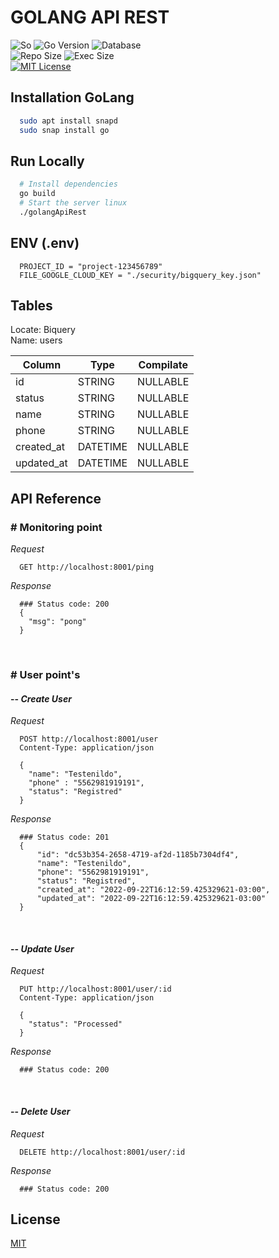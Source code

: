 
# GOLANG API REST

![So](https://img.shields.io/badge/S.O.-Linux-informational.svg)
![Go Version](https://img.shields.io/badge/Go-v.1.18-informational.svg)
![Database](https://img.shields.io/badge/Database-BigQuery-informational.svg)
<br>
![Repo Size](https://img.shields.io/badge/Repo_size-xxx_MB-informational.svg)
![Exec Size](https://img.shields.io/badge/Exec_size-xxx_MB-informational.svg)
<br>
[![MIT License](https://img.shields.io/badge/License-MIT-brightgreen.svg)](https://choosealicense.com/licenses/mit/)

## Installation GoLang
```bash
  sudo apt install snapd
  sudo snap install go
```

## Run Locally
```bash
  # Install dependencies
  go build
  # Start the server linux
  ./golangApiRest
```

## ENV (.env)
```
  PROJECT_ID = "project-123456789"
  FILE_GOOGLE_CLOUD_KEY = "./security/bigquery_key.json"
```

## Tables
Locate: Biquery <br>
Name: users
<br>

| Column     | Type     | Compilate |
|------------|----------|-----------|
| id         | STRING   | NULLABLE  |
| status     | STRING   | NULLABLE  |
| name       | STRING   | NULLABLE  |
| phone      | STRING   | NULLABLE  |
| created_at | DATETIME | NULLABLE  |
| updated_at | DATETIME | NULLABLE  |

## API Reference

### # Monitoring point
*Request*
```http request
  GET http://localhost:8001/ping
```
*Response*
```http
  ### Status code: 200
  {
    "msg": "pong"
  }
```
<br>

### # User point's
#### -- *Create User*
*Request*
```http
  POST http://localhost:8001/user
  Content-Type: application/json

  {
    "name": "Testenildo",
    "phone" : "5562981919191",
    "status": "Registred"
  }
```
*Response*
```http
  ### Status code: 201
  {
      "id": "dc53b354-2658-4719-af2d-1185b7304df4",
      "name": "Testenildo",
      "phone": "5562981919191",
      "status": "Registred",
      "created_at": "2022-09-22T16:12:59.425329621-03:00",
      "updated_at": "2022-09-22T16:12:59.425329621-03:00"
  }
```
<br>

[//]: # (TODO)
[//]: # (#### -- *Search User*)
[//]: # (*Request*)
[//]: # (```http)
[//]: # (  GET http://localhost:8001/user/:id)
[//]: # (```)
[//]: # (*Response*)
[//]: # (```http)
[//]: # (  ### Status code: 200)
[//]: # (  {)
[//]: # (    "id": "61404d0a-0000-492a-ba0b-e82f4535adbe",)
[//]: # (    "name": "Testenildo",)
[//]: # (    "phone" : "5562981919191",)
[//]: # (    "status": "Registred",)
[//]: # (    "created_at": "",)
[//]: # (    "updated_at": "")
[//]: # (  })
[//]: # (```)
[//]: # (<br>)

#### -- *Update User*
*Request*
```http 
  PUT http://localhost:8001/user/:id
  Content-Type: application/json
  
  {
    "status": "Processed"
  }
```
*Response*
```http
  ### Status code: 200
```
<br>

#### -- *Delete User*
*Request*
```http request
  DELETE http://localhost:8001/user/:id
```
*Response*

```http
  ### Status code: 200
```

## License

[MIT](https://choosealicense.com/licenses/mit/)
